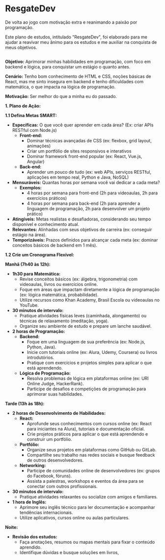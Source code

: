 # ResgateDev
De volta ao jogo com motivação extra e reanimando a paixão por programação.

Este plano de estudos, intitulado "ResgateDev", foi elaborado para me ajudar a reavivar meu ânimo para os estudos e me auxiliar na conquista de meus objetivos.

##

**Objetivo:** Aprimorar minhas habilidades em programação, com foco em backend e lógica, para conquistar um estágio o quanto antes.

**Cenário:** Tenho bom conhecimento de HTML e CSS, noções básicas de React, mas me sinto insegura em backend e tenho dificuldades com matemática, o que impacta na lógica de programação.

**Motivação:** Ser melhor do que a minha eu do passado.

**1. Plano de Ação:**

**1.1 Defina Metas SMART:**

* **Específicas:** O que você quer aprender em cada área? (Ex: criar APIs RESTful com Node.js)
    * **Front-end:**
        * Dominar técnicas avançadas de CSS (ex: flexbox, grid layout, animações)
        * Criar um portfólio de sites responsivos e interativos
        * Dominar framework front-end popular (ex: React, Vue.js, Angular)
    * **Back-end:**
        * Aprender um pouco de tudo (ex: web APIs, serviços RESTful, aplicações em tempo real, Python e Java, NoSQL)
* **Mensuráveis:** Quantas horas por semana você vai dedicar a cada meta?
    * **Exemplos:**
        * 4 horas por semana para front-end (2h para videoaulas, 2h para exercícios práticos)
        * 4 horas por semana para back-end (2h para aprender a linguagem de programação, 2h para desenvolver um projeto prático)
* **Atingíveis:** Metas realistas e desafiadoras, considerando seu tempo disponível e conhecimento atual.
* **Relevantes:** Alinhadas com seus objetivos de carreira (ex: conseguir estágio na área).
* **Temporizáveis:** Prazos definidos para alcançar cada meta (ex: dominar conceitos básicos de backend em 1 mês).

**1.2 Crie um Cronograma Flexível:**

**Manhã (7h40 às 12h):**

* **1h30 para Matemática:**
    * Revise conceitos básicos (ex: álgebra, trigonometria) com videoaulas, livros ou exercícios online.
    * Foque em áreas que impactam diretamente a lógica de programação (ex: lógica matemática, probabilidade).
    * Utilize recursos como Khan Academy, Brasil Escola ou videoaulas no YouTube.
* **30 minutos de intervalo:**
    * Pratique atividades físicas leves (caminhada, alongamento) ou técnicas de relaxamento (meditação, yoga).
    * Organize seu ambiente de estudo e prepare um lanche saudável.
* **2 horas de Programação:**
    * **Backend:**
        * Foque em uma linguagem de sua preferência (ex: Node.js, Python, Java).
        * Inicie com tutoriais online (ex: Alura, Udemy, Coursera) ou livros introdutórios.
        * Pratique com exercícios e projetos simples para aplicar o que está aprendendo.
    * **Lógica de Programação:**
        * Resolva problemas de lógica em plataformas online (ex: URI Online Judge, HackerRank).
        * Participe de desafios e competições de programação para aprimorar suas habilidades.

**Tarde (13h às 18h):**

* **2 horas de Desenvolvimento de Habilidades:**
    * **React:**
        * Aprofunde seus conhecimentos com cursos online (ex: React para iniciantes na Alura), tutoriais e documentação oficial.
        * Crie projetos práticos para aplicar o que está aprendendo e construir um portfólio.
    * **Portfólio:**
        * Organize seus projetos em plataformas como GitHub ou GitLab.
        * Compartilhe seu trabalho nas redes sociais e busque feedback de outros desenvolvedores.
    * **Networking:**
        * Participe de comunidades online de desenvolvedores (ex: grupos do Facebook, fóruns).
        * Assista a palestras, workshops e eventos da área para se conectar com outros profissionais.
* **30 minutos de intervalo:**
    * Pratique atividades relaxantes ou socialize com amigos e familiares.
* **1 hora de Inglês:**
    * Aprimore seu inglês técnico para ler documentação e acompanhar tendências internacionais.
    * Utilize aplicativos, cursos online ou aulas particulares.

**Noite:**

* **Revisão dos estudos:**
    * Faça anotações, resumos ou mapas mentais para fixar o conteúdo aprendido.
    * Identifique dúvidas e busque soluções em livros,
